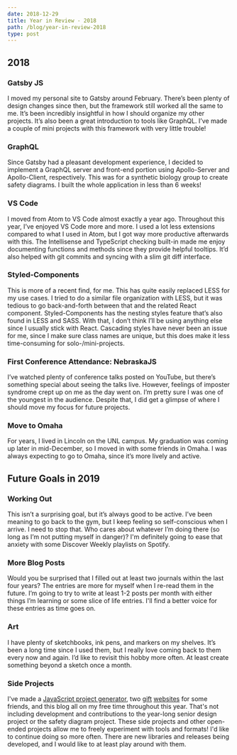 ```yaml
---
date: 2018-12-29
title: Year in Review - 2018
path: /blog/year-in-review-2018
type: post
---
```


## 2018

### Gatsby JS

I moved my personal site to Gatsby around February. There’s been plenty of design changes since then, but the framework still worked all the same to me. It’s been incredibly insightful in how I should organize my other projects. It’s also been a great introduction to tools like GraphQL. I’ve made a couple of mini projects with this framework with very little trouble!

### GraphQL

Since Gatsby had a pleasant development experience, I decided to implement a GraphQL server and front-end portion using Apollo-Server and Apollo-Client, respectively. This was for a synthetic biology group to create safety diagrams. I built the whole application in less than 6 weeks!

### VS Code

I moved from Atom to VS Code almost exactly a year ago. Throughout this year, I’ve enjoyed VS Code more and more. I used a lot less extensions compared to what I used in Atom, but I got way more productive afterwards with this. The Intellisense and TypeScript checking built-in made me enjoy documenting functions and methods since they provide helpful tooltips. It’d also helped with git commits and syncing with a slim git diff interface.

### Styled-Components

This is more of a recent find, for me. This has quite easily replaced LESS for my use cases. I tried to do a similar file organization with LESS, but it was tedious to go back-and-forth between that and the related React component. Styled-Components has the nesting styles feature that’s also found in LESS and SASS. With that, I don’t think I’ll be using anything else since I usually stick with React. Cascading styles have never been an issue for me, since I make sure class names are unique, but this does make it less time-consuming for solo-/mini-projects.

### First Conference Attendance: NebraskaJS

I’ve watched plenty of conference talks posted on YouTube, but there’s something special about seeing the talks live. However, feelings of imposter syndrome crept up on me as the day went on. I’m pretty sure I was one of the youngest in the audience. Despite that, I did get a glimpse of where I should move my focus for future projects.

### Move to Omaha

For years, I lived in Lincoln on the UNL campus. My graduation was coming up later in mid-December, so I moved in with some friends in Omaha. I was always expecting to go to Omaha, since it’s more lively and active.

## Future Goals in 2019

### Working Out

This isn’t a surprising goal, but it’s always good to be active. I’ve been meaning to go back to the gym, but I keep feeling so self-conscious when I arrive. I need to stop that. Who cares about whatever I’m doing there (so long as I’m not putting myself in danger)? I'm definitely going to ease that anxiety with some Discover Weekly playlists on Spotify.

### More Blog Posts

Would you be surprised that I filled out at least two journals within the last four years? The entries are more for myself when I re-read them in the future. I’m going to try to write at least 1-2 posts per month with either things I’m learning or some slice of life entries. I'll find a better voice for these entries as time goes on.

### Art

I have plenty of sketchbooks, ink pens, and markers on my shelves. It’s been a long time since I used them, but I really love coming back to them every now and again. I’d like to revisit this hobby more often. At least create something beyond a sketch once a month.

### Side Projects

I've made a [JavaScript project generator](https://www.npmjs.com/package/generator-lionbyte), two [gift](https://soft-sight.netlify.com/) [websites](https://festive-carson-768b57.netlify.com/) for some friends, and this blog all on my free time throughout this year. That's not including development and contributions to the year-long senior design project or the safety diagram project. These side projects and other open-ended projects allow me to freely experiment with tools and formats! I'd like to continue doing so more often. There are new libraries and releases being developed, and I would like to at least play around with them.
